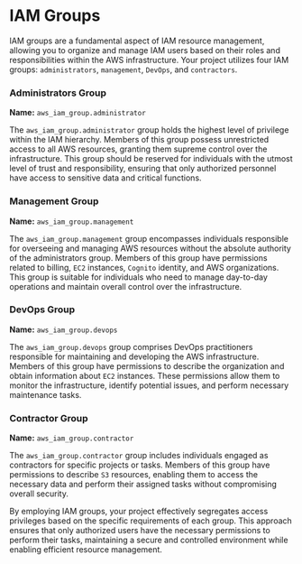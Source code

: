 # IAM Groups

IAM groups are a fundamental aspect of IAM resource management, allowing you to organize and manage IAM users based on their roles and responsibilities within the AWS infrastructure. Your project utilizes four IAM groups: `administrators`, `management`, `DevOps`, and `contractors`.

### Administrators Group

**Name:** `aws_iam_group.administrator`

The `aws_iam_group.administrator` group holds the highest level of privilege within the IAM hierarchy. Members of this group possess unrestricted access to all AWS resources, granting them supreme control over the infrastructure. This group should be reserved for individuals with the utmost level of trust and responsibility, ensuring that only authorized personnel have access to sensitive data and critical functions.

### Management Group

**Name:** `aws_iam_group.management`

The `aws_iam_group.management` group encompasses individuals responsible for overseeing and managing AWS resources without the absolute authority of the administrators group. Members of this group have permissions related to billing, `EC2` instances, `Cognito` identity, and AWS organizations. This group is suitable for individuals who need to manage day-to-day operations and maintain overall control over the infrastructure.

### DevOps Group

**Name:** `aws_iam_group.devops`

The `aws_iam_group.devops` group comprises DevOps practitioners responsible for maintaining and developing the AWS infrastructure. Members of this group have permissions to describe the organization and obtain information about `EC2` instances. These permissions allow them to monitor the infrastructure, identify potential issues, and perform necessary maintenance tasks.

### Contractor Group

**Name:** `aws_iam_group.contractor`

The `aws_iam_group.contractor` group includes individuals engaged as contractors for specific projects or tasks. Members of this group have permissions to describe `S3` resources, enabling them to access the necessary data and perform their assigned tasks without compromising overall security.

By employing IAM groups, your project effectively segregates access privileges based on the specific requirements of each group. This approach ensures that only authorized users have the necessary permissions to perform their tasks, maintaining a secure and controlled environment while enabling efficient resource management.

